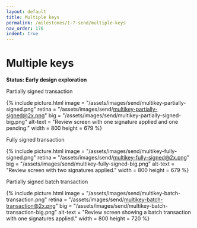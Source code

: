 ```yaml
---
layout: default
title: Multiple keys
permalink: /milestones/1-7-send/multiple-keys
nav_order: 176
indent: true
---
```


# Multiple keys

**Status: Early design exploration**

Partially signed transaction

{% include picture.html
	image = "/assets/images/send/multikey-partially-signed.png"
	retina = "/assets/images/send/multikey-partially-signed@2x.png"
	big = "/assets/images/send/multikey-partially-signed-big.png"
	alt-text = "Review screen with one signature applied and one pending."
	width = 800
	height = 679
%}

Fully signed transaction

{% include picture.html
	image = "/assets/images/send/multikey-fully-signed.png"
	retina = "/assets/images/send/multikey-fully-signed@2x.png"
	big = "/assets/images/send/multikey-fully-signed-big.png"
	alt-text = "Review screen with two signatures applied."
	width = 800
	height = 679
%}

Partially signed batch transaction

{% include picture.html
	image = "/assets/images/send/multikey-batch-transaction.png"
	retina = "/assets/images/send/multikey-batch-transaction@2x.png"
	big = "/assets/images/send/multikey-batch-transaction-big.png"
	alt-text = "Review screen showing a batch transaction with one signatures applied."
	width = 800
	height = 720
%}
